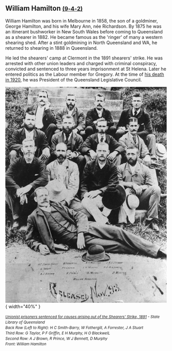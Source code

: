 ## William Hamilton <small>[(9‑4‑2)](https://brisbane.discovereverafter.com/profile/31990959 "Go to Memorial Information" )</small>

William Hamilton was born in Melbourne in 1858, the son of a goldminer, George Hamilton, and his wife Mary Ann, née Richardson. By 1875 he was an itinerant bushworker in New South Wales before coming to Queensland as a shearer in 1882. He became famous as the 'ringer' of many a western shearing shed. After a stint goldmining in North Queensland and WA, he returned to shearing in 1888 in Queensland. 

He led the shearers' camp at Clermont in the 1891 shearers' strike. He was arrested with other union leaders and charged with criminal conspiracy, convicted and sentenced to three years imprisonment at St Helena. Later he entered politics as the Labour member for Gregory. At the time of [his death in 1920](https://trove.nla.gov.au/newspaper/article/177733107), he was President of the Queensland Legislative Council. 

<!-- https://trove.nla.gov.au/newspaper/article/213346121 -->

![Unionist prisoners sentenced for causes arising out of the Shearers' Strike, 1891](../assets/shearers-strike-prisioners.jpg){ width="40%" }

*<small>[Unionist prisoners sentenced for causes arising out of the Shearers' Strike, 1891](http://onesearch.slq.qld.gov.au/permalink/f/1upgmng/slq_alma21220125220002061) -  State Library of Queensland</small>*  <br>
*<small>
Back Row (Left to Right): H C Smith-Barry, W Fothergill, A Forrester, J A Stuart <br>
Third Row: G Taylor, P F Griffin, E H Murphy, H O BlackwelL <br>
Second Row: A J Brown, R Prince, W J Bennett, D Murphy <br>
Front: William Hamilton
</small>*
